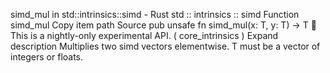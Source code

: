 simd_mul in std::intrinsics::simd - Rust
std
::
intrinsics
::
simd
Function
simd_mul
Copy item path
Source
pub unsafe fn simd_mul<T>(x: T, y: T) -> T
🔬
This is a nightly-only experimental API. (
core_intrinsics
)
Expand description
Multiplies two simd vectors elementwise.
T
must be a vector of integers or floats.